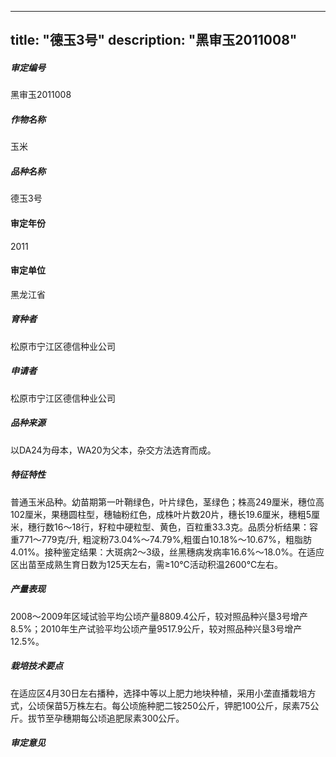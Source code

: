 
---
title: "德玉3号"
description: "黑审玉2011008"
---
##### 审定编号 
黑审玉2011008

##### 作物名称
玉米

##### 品种名称
德玉3号

#### 审定年份
2011	

#### 审定单位
黑龙江省

##### 育种者
松原市宁江区德信种业公司

##### 申请者
松原市宁江区德信种业公司

##### 品种来源
以DA24为母本，WA20为父本，杂交方法选育而成。

##### 特征特性
普通玉米品种。幼苗期第一叶鞘绿色，叶片绿色，茎绿色；株高249厘米，穗位高102厘米，果穗圆柱型，穗轴粉红色，成株叶片数20片，穗长19.6厘米，穗粗5厘米，穗行数16～18行，籽粒中硬粒型、黄色，百粒重33.3克。品质分析结果：容重771～779克/升, 粗淀粉73.04%～74.79%,粗蛋白10.18%～10.67%，粗脂肪4.01%。接种鉴定结果：大斑病2～3级，丝黑穗病发病率16.6%～18.0%。在适应区出苗至成熟生育日数为125天左右，需≥10℃活动积温2600℃左右。

##### 产量表现
2008～2009年区域试验平均公顷产量8809.4公斤，较对照品种兴垦3号增产8.5%；2010年生产试验平均公顷产量9517.9公斤，较对照品种兴垦3号增产12.5%。

##### 栽培技术要点
在适应区4月30日左右播种，选择中等以上肥力地块种植，采用小垄直播栽培方式，公顷保苗5万株左右。每公顷施种肥二铵250公斤，钾肥100公斤，尿素75公斤。拔节至孕穗期每公顷追肥尿素300公斤。

##### 审定意见



